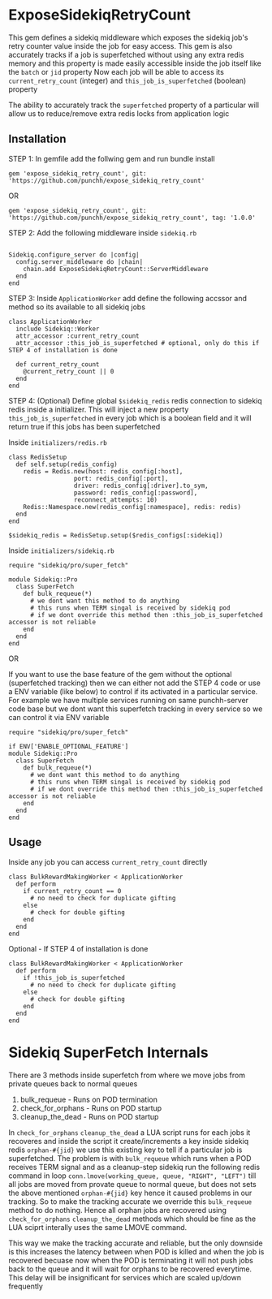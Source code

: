 # ExposeSidekiqRetryCount

This gem defines a sidekiq middleware which exposes the sidekiq job's retry counter value inside the job for easy access.
This gem is also accurately tracks if a job is superfetched without using any extra redis memory and this property is made easily accessible inside the job itself like the `batch` or `jid` property
Now each job will be able to access its `current_retry_count` (integer) and `this_job_is_superfetched` (boolean) property

The ability to accurately track the `superfetched` property of a particular will allow us to reduce/remove extra redis locks from application logic

## Installation

STEP 1: In gemfile add the follwing gem and run bundle install

```
gem 'expose_sidekiq_retry_count', git: 'https://github.com/punchh/expose_sidekiq_retry_count'
```
OR
```
gem 'expose_sidekiq_retry_count', git: 'https://github.com/punchh/expose_sidekiq_retry_count', tag: '1.0.0'
```


STEP 2: Add the following middleware inside `sidekiq.rb`

```

Sidekiq.configure_server do |config|
  config.server_middleware do |chain|
    chain.add ExposeSidekiqRetryCount::ServerMiddleware
  end
end

```

STEP 3: Inside `ApplicationWorker` add define the following accssor and method so its available to all sidekiq jobs

```
class ApplicationWorker
  include Sidekiq::Worker
  attr_accessor :current_retry_count
  attr_accessor :this_job_is_superfetched # optional, only do this if STEP 4 of installation is done

  def current_retry_count
    @current_retry_count || 0
  end
end

```

STEP 4: (Optional) Define global `$sidekiq_redis` redis connection to sidekiq redis inside a initializer. This will inject a new property `this_job_is_superfetched` in every job which is a boolean field and it will return true if this jobs has been superfetched

Inside `initializers/redis.rb`

```
class RedisSetup
  def self.setup(redis_config)
    redis = Redis.new(host: redis_config[:host],
                  port: redis_config[:port],
                  driver: redis_config[:driver].to_sym,
                  password: redis_config[:password],
                  reconnect_attempts: 10)
    Redis::Namespace.new(redis_config[:namespace], redis: redis)
  end
end

$sidekiq_redis = RedisSetup.setup($redis_configs[:sidekiq])
```

Inside `initializers/sidekiq.rb`

```
require "sidekiq/pro/super_fetch"

module Sidekiq::Pro
  class SuperFetch
    def bulk_requeue(*)
      # we dont want this method to do anything
      # this runs when TERM singal is received by sidekiq pod
      # if we dont override this method then :this_job_is_superfetched accessor is not reliable
    end
  end
end
```

OR

If you want to use the base feature of the gem without the optional (superfetched tracking) then we can either not add the STEP 4 code or use a ENV variable (like below) to control if its activated in a particular service. For example we have multiple services running on same punchh-server code base but we dont want this superfetch tracking in every service so we can control it via ENV variable

```
require "sidekiq/pro/super_fetch"

if ENV['ENABLE_OPTIONAL_FEATURE']
module Sidekiq::Pro
  class SuperFetch
    def bulk_requeue(*)
      # we dont want this method to do anything
      # this runs when TERM singal is received by sidekiq pod
      # if we dont override this method then :this_job_is_superfetched accessor is not reliable
    end
  end
end
```



## Usage

Inside any job you can access `current_retry_count` directly

```
class BulkRewardMakingWorker < ApplicationWorker
  def perform
    if current_retry_count == 0
      # no need to check for duplicate gifting
    else
      # check for double gifting
    end
  end
end
```

Optional - If STEP 4 of installation is done

```
class BulkRewardMakingWorker < ApplicationWorker
  def perform
    if !this_job_is_superfetched
      # no need to check for duplicate gifting
    else
      # check for double gifting
    end
  end
end
```

# Sidekiq SuperFetch Internals

There are 3 methods inside superfetch from where we move jobs from private queues back to normal queues
1. bulk_requeue - Runs on POD termination
2. check_for_orphans - Runs on POD startup
3. cleanup_the_dead - Runs on POD startup

In `check_for_orphans` `cleanup_the_dead` a LUA script runs for each jobs it recoveres and inside the script it create/increments a key inside sidekiq redis `orphan-#{jid}` we use this existing key to tell if a particular job is superfetched. The problem is with `bulk_requeue` which runs when a POD receives TERM signal and as a cleanup-step sidekiq run the following redis command in loop `conn.lmove(working_queue, queue, "RIGHT", "LEFT")` till all jobs are moved from provate queue to normal queue, but does not sets the above mentioned `orphan-#{jid}` key hence it caused problems in our tracking. So to make the tracking accurate we override this `bulk_requeue` method to do nothing. Hence all orphan jobs are recovered using `check_for_orphans` `cleanup_the_dead` methods which should be fine as the LUA sciprt interally uses the same LMOVE command.

This way we make the tracking accurate and reliable, but the only downside is this increases the latency between when POD is killed and when the job is recovered becuase now when the POD is terminating it will not push jobs back to the queue and it will wait for orphans to be recovered everytime. This delay will be insignificant for services which are scaled up/down frequently

